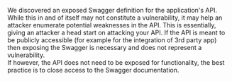 We discovered an exposed Swagger definition for the application's API. While this in and of itself may not constitute a vulnerability, it may help an attacker enumerate potential weaknesses in the API. This is essentially, giving an attacker a head start on attacking your API. If the API is meant to be publicly accessible  (for example for the integration of 3rd party app) then exposing the Swagger is necessary and does not represent a vulnerability.  
If however, the API does not need to be exposed for functionality, the best practice is to close access to the Swagger documentation. 
